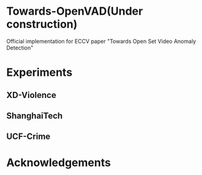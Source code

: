 # Towards-OpenVAD(Under construction)
Official implementation for ECCV paper "Towards Open Set Video Anomaly Detection"

# Experiments
## XD-Violence
## ShanghaiTech
## UCF-Crime

# Acknowledgements
